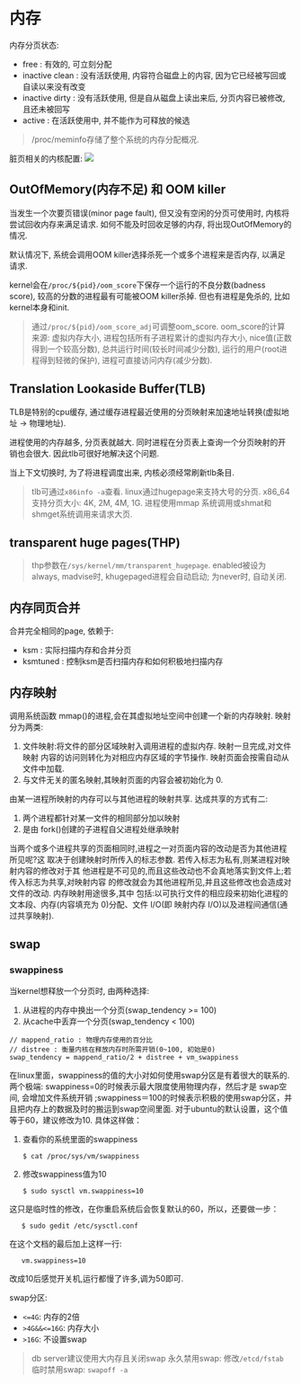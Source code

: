 # 内存
内存分页状态:
- free : 有效的, 可立刻分配
- inactive clean : 没有活跃使用, 内容符合磁盘上的内容, 因为它已经被写回或自读以来没有改变
- inactive dirty : 没有活跃使用, 但是自从磁盘上读出来后, 分页内容已被修改, 且还未被回写
- active : 在活跃使用中, 并不能作为可释放的候选

> /proc/meminfo存储了整个系统的内存分配概况.

脏页相关的内核配置:
![](/misc/img/arch/vm_dirty.png)

## OutOfMemory(内存不足) 和 OOM killer
当发生一个次要页错误(minor page fault), 但又没有空闲的分页可使用时, 内核将尝试回收内存来满足请求. 如何不能及时回收足够的内存, 将出现OutOfMemory的情况.

默认情况下, 系统会调用OOM killer选择杀死一个或多个进程来是否内存, 以满足请求.

kernel会在`/proc/${pid}/oom_score`下保存一个运行的不良分数(badness score), 较高的分数的进程最有可能被OOM killer杀掉. 但也有进程是免杀的, 比如kernel本身和init.

> 通过`/proc/${pid}/oom_score_adj`可调整oom_score.
> oom_score的计算来源: 虚拟内存大小, 进程包括所有子进程累计的虚拟内存大小, nice值(正数得到一个较高分数), 总共运行时间(较长时间减少分数), 运行的用户(root进程得到轻微的保护), 进程可直接访问内存(减少分数).

## Translation Lookaside Buffer(TLB)
TLB是特别的cpu缓存, 通过缓存进程最近使用的分页映射来加速地址转换(虚拟地址 -> 物理地址).

进程使用的内存越多, 分页表就越大. 同时进程在分页表上查询一个分页映射的开销也会很大. 因此tlb可很好地解决这个问题.

当上下文切换时, 为了将进程调度出来, 内核必须经常刷新tlb条目.

> tlb可通过`x86info -a`查看.
> linux通过hugepage来支持大号的分页. x86_64支持分页大小: 4K, 2M, 4M, 1G. 进程使用mmap 系统调用或shmat和shmget系统调用来请求大页.

## transparent huge pages(THP)

> thp参数在`/sys/kernel/mm/transparent_hugepage`. enabled被设为always, madvise时, khugepaged进程会自动启动; 为never时, 自动关闭.

## 内存同页合并
合并完全相同的page, 依赖于:
- ksm : 实际扫描内存和合并分页
- ksmtuned : 控制ksm是否扫描内存和如何积极地扫描内存

## 内存映射
调用系统函数 mmap()的进程,会在其虚拟地址空间中创建一个新的内存映射. 映射分为两类:
1. 文件映射:将文件的部分区域映射入调用进程的虚拟内存. 映射一旦完成,对文件映射
内容的访问则转化为对相应内存区域的字节操作. 映射页面会按需自动从文件中加载.
1. 与文件无关的匿名映射,其映射页面的内容会被初始化为 0.

由某一进程所映射的内存可以与其他进程的映射共享. 达成共享的方式有二:
1. 两个进程都针对某一文件的相同部分加以映射
1. 是由 fork()创建的子进程自父进程处继承映射

当两个或多个进程共享的页面相同时,进程之一对页面内容的改动是否为其他进程所见呢?这
取决于创建映射时所传入的标志参数. 若传入标志为私有,则某进程对映射内容的修改对于其
他进程是不可见的,而且这些改动也不会真地落实到文件上;若传入标志为共享,对映射内容
的修改就会为其他进程所见,并且这些修改也会造成对文件的改动. 内存映射用途很多,其中
包括:以可执行文件的相应段来初始化进程的文本段、内存(内容填充为 0)分配、文件 I/O(即
映射内存 I/O)以及进程间通信(通过共享映射).

## swap
### swappiness
当kernel想释放一个分页时, 由两种选择:
1. 从进程的内存中换出一个分页(swap_tendency >= 100)
1. 从cache中丢弃一个分页(swap_tendency < 100)

```
// mappend_ratio : 物理内存使用的百分比
// distree : 衡量内核在释放内存时所需开销(0~100, 初始是0)
swap_tendency = mappend_ratio/2 + distree + vm_swappiness
```

在linux里面，swappiness的值的大小对如何使用swap分区是有着很大的联系的.两个极端: swappiness=0的时候表示最大限度使用物理内存，然后才是 swap空间, 会增加文件系统开销 ;swappiness＝100的时候表示积极的使用swap分区，并且把内存上的数据及时的搬运到swap空间里面. 对于ubuntu的默认设置，这个值等于60，建议修改为10. 具体这样做：

1. 查看你的系统里面的swappiness

       $ cat /proc/sys/vm/swappiness

2. 修改swappiness值为10

       $ sudo sysctl vm.swappiness=10

 这只是临时性的修改，在你重启系统后会恢复默认的60，所以，还要做一步：

       $ sudo gedit /etc/sysctl.conf

 在这个文档的最后加上这样一行:

       vm.swappiness=10

改成10后感觉开关机,运行都慢了许多,调为50即可.

swap分区:
- `<=4G`: 内存的2倍
- `>4G&&<=16G`: 内存大小
- `>16G`: 不设置swap

> db server建议使用大内存且关闭swap
> 永久禁用swap: 修改`/etcd/fstab`
> 临时禁用swap: `swapoff -a`